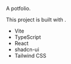 A potfolio. 


This project is built with .

- Vite
- TypeScript
- React
- shadcn-ui
- Tailwind CSS
<!-- Testing CI CD pipeline -->
<!-- Testing CI CD pipelien-->
